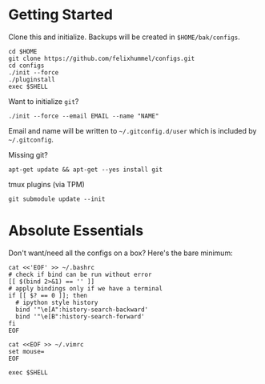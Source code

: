 # Getting Started
Clone this and initialize. Backups will be created in `$HOME/bak/configs`.
```
cd $HOME
git clone https://github.com/felixhummel/configs.git
cd configs
./init --force
./pluginstall
exec $SHELL
```

Want to initialize `git`?
```
./init --force --email EMAIL --name "NAME"
```

Email and name will be written to `~/.gitconfig.d/user` which is included by
`~/.gitconfig`.

Missing git?
```
apt-get update && apt-get --yes install git
```

tmux plugins (via TPM)
```
git submodule update --init
```

# Absolute Essentials
Don't want/need all the configs on a box? Here's the bare minimum:
```
cat <<'EOF' >> ~/.bashrc
# check if bind can be run without error
[[ $(bind 2>&1) == '' ]]
# apply bindings only if we have a terminal
if [[ $? == 0 ]]; then
  # ipython style history
  bind '"\e[A":history-search-backward'
  bind '"\e[B":history-search-forward'
fi
EOF

cat <<EOF >> ~/.vimrc
set mouse=
EOF

exec $SHELL

```
